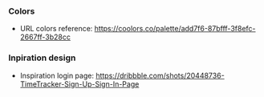 ### Colors

- URL colors reference: <https://coolors.co/palette/add7f6-87bfff-3f8efc-2667ff-3b28cc>

### Inpiration design

- Inspiration login page: <https://dribbble.com/shots/20448736-TimeTracker-Sign-Up-Sign-In-Page>
